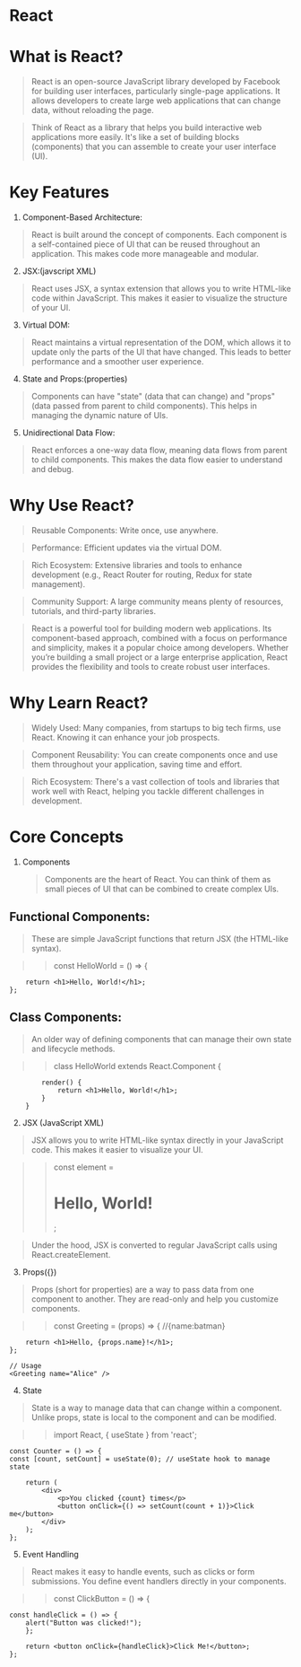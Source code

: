 # React

# What is React?

> React is an open-source JavaScript library developed by Facebook for building user interfaces, particularly single-page applications. It allows developers to create large web applications that can change data, without reloading the page.

> Think of React as a library that helps you build interactive web applications more easily. It's like a set of building blocks (components) that you can assemble to create your user interface (UI).

# Key Features

1. Component-Based Architecture:

> React is built around the concept of components. Each component is a self-contained piece of UI that can be reused throughout an application. This makes code more manageable and modular.

2. JSX:(javscript XML)

> React uses JSX, a syntax extension that allows you to write HTML-like code within JavaScript. This makes it easier to visualize the structure of your UI.

3. Virtual DOM:

> React maintains a virtual representation of the DOM, which allows it to update only the parts of the UI that have changed. This leads to better performance and a smoother user experience.

4. State and Props:(properties)

> Components can have "state" (data that can change) and "props" (data passed from parent to child components). This helps in managing the dynamic nature of UIs.

5. Unidirectional Data Flow:

> React enforces a one-way data flow, meaning data flows from parent to child components. This makes the data flow easier to understand and debug.

# Why Use React?

> Reusable Components: Write once, use anywhere.

> Performance: Efficient updates via the virtual DOM.

> Rich Ecosystem: Extensive libraries and tools to enhance development (e.g., React Router for routing, Redux for state management).

> Community Support: A large community means plenty of resources, tutorials, and third-party libraries.

> React is a powerful tool for building modern web applications. Its component-based approach, combined with a focus on performance and simplicity, makes it a popular choice among developers. Whether you’re building a small project or a large enterprise application, React provides the flexibility and tools to create robust user interfaces.

# Why Learn React?

> Widely Used: Many companies, from startups to big tech firms, use React. Knowing it can enhance your job prospects.

> Component Reusability: You can create components once and use them throughout your application, saving time and effort.

> Rich Ecosystem: There's a vast collection of tools and libraries that work well with React, helping you tackle different challenges in development.

# Core Concepts

1. Components
   > Components are the heart of React. You can think of them as small pieces of UI that can be combined to create complex UIs.

## Functional Components:

> These are simple JavaScript functions that return JSX (the HTML-like syntax).

> > const HelloWorld = () => {
  
        return <h1>Hello, World!</h1>;
    };

## Class Components:

> An older way of defining components that can manage their own state and lifecycle methods.

> > class HelloWorld extends React.Component {

            render() {
                return <h1>Hello, World!</h1>;
            }
        }

2. JSX (JavaScript XML)

> JSX allows you to write HTML-like syntax directly in your JavaScript code. This makes it easier to visualize your UI.

> > const element = <h1>Hello, World!</h1>;

> Under the hood, JSX is converted to regular JavaScript calls using React.createElement.

3. Props({})

> Props (short for properties) are a way to pass data from one component to another. They are read-only and help you customize components.

> > const Greeting = (props) => { //{name:batman}

        return <h1>Hello, {props.name}!</h1>;
    };

    // Usage
    <Greeting name="Alice" />

4. State

> State is a way to manage data that can change within a component. Unlike props, state is local to the component and can be modified.

> > import React, { useState } from 'react';

    const Counter = () => {
    const [count, setCount] = useState(0); // useState hook to manage state

        return (
            <div>
                <p>You clicked {count} times</p>
                <button onClick={() => setCount(count + 1)}>Click me</button>
            </div>
        );
    };

5. Event Handling

> React makes it easy to handle events, such as clicks or form submissions. You define event handlers directly in your components.

> > const ClickButton = () => {

    const handleClick = () => {
        alert("Button was clicked!");
        };

        return <button onClick={handleClick}>Click Me!</button>;
    };
